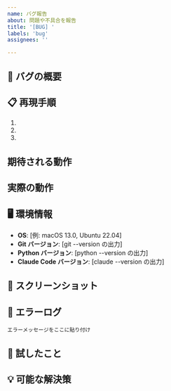 ```yaml
---
name: バグ報告
about: 問題や不具合を報告
title: '[BUG] '
labels: 'bug'
assignees: ''

---
```


## 🐛 バグの概要
<!-- 問題の簡潔な説明 -->

## 📋 再現手順
1. 
2. 
3. 

## 期待される動作
<!-- 本来どうなるべきか -->

## 実際の動作
<!-- 実際に何が起きたか -->

## 🖥️ 環境情報

- **OS**: [例: macOS 13.0, Ubuntu 22.04]
- **Git バージョン**: [git --version の出力]
- **Python バージョン**: [python --version の出力]
- **Claude Code バージョン**: [claude --version の出力]

## 📸 スクリーンショット
<!-- あれば添付 -->

## 📝 エラーログ
```
エラーメッセージをここに貼り付け
```

## 🔧 試したこと
<!-- 問題解決のために試したこと -->

## 💡 可能な解決策
<!-- もしアイデアがあれば -->